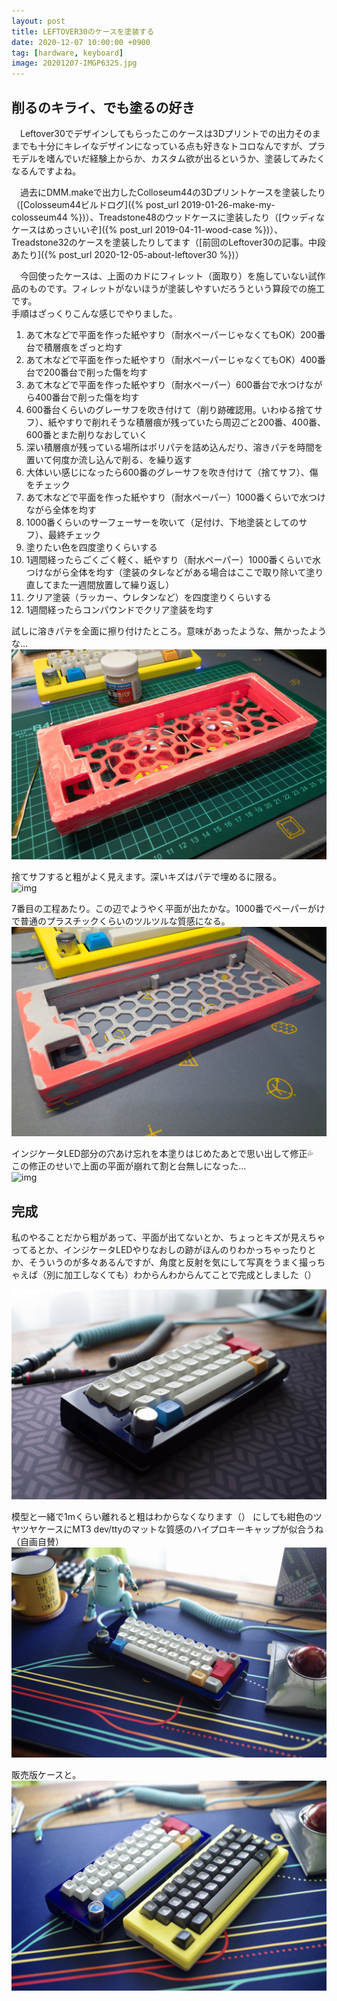 ```yaml
---
layout: post
title: LEFTOVER30のケースを塗装する
date: 2020-12-07 10:00:00 +0900
tag: [hardware, keyboard]
image: 20201207-IMGP6325.jpg
---
```


## 削るのキライ、でも塗るの好き

　Leftover30でデザインしてもらったこのケースは3Dプリントでの出力そのままでも十分にキレイなデザインになっている点も好きなトコロなんですが、プラモデルを嗜んでいだ経験上からか、カスタム欲が出るというか、塗装してみたくなるんですよね。  

　過去にDMM.makeで出力したColloseum44の3Dプリントケースを塗装したり（[Colosseum44ビルドログ]({% post_url 2019-01-26-make-my-colosseum44 %})）、Treadstone48のウッドケースに塗装したり（[ウッディなケースはめっさいいぞ]({% post_url 2019-04-11-wood-case %})）、Treadstone32のケースを塗装したりしてます（[前回のLeftover30の記事。中段あたり]({% post_url 2020-12-05-about-leftover30 %})）

　今回使ったケースは、上面のカドにフィレット（面取り）を施していない試作品のものです。フィレットがないほうが塗装しやすいだろうという算段での施工です。  
手順はざっくりこんな感じでやりました。  

1. あて木などで平面を作った紙やすり（耐水ペーパーじゃなくてもOK）200番台で積層痕をざっと均す
2. あて木などで平面を作った紙やすり（耐水ペーパーじゃなくてもOK）400番台で200番台で削った傷を均す
3. あて木などで平面を作った紙やすり（耐水ペーパー）600番台で水つけながら400番台で削った傷を均す
4. 600番台くらいのグレーサフを吹き付けて（削り跡確認用。いわゆる捨てサフ）、紙やすりで削れそうな積層痕が残っていたら周辺ごと200番、400番、600番とまた削りなおしていく
5. 深い積層痕が残っている場所はポリパテを詰め込んだり、溶きパテを時間を置いて何度か流し込んで削る、を繰り返す
6. 大体いい感じになったら600番のグレーサフを吹き付けて（捨てサフ）、傷をチェック
7. あて木などで平面を作った紙やすり（耐水ペーパー）1000番くらいで水つけながら全体を均す
8. 1000番くらいのサーフェーサーを吹いて（足付け、下地塗装としてのサフ）、最終チェック
9. 塗りたい色を四度塗りくらいする
10. 1週間経ったらごくごく軽く、紙やすり（耐水ペーパー）1000番くらいで水つけながら全体を均す（塗装のタレなどがある場合はここで取り除いて塗り直してまた一週間放置して繰り返し）
11. クリア塗装（ラッカー、ウレタンなど）を四度塗りくらいする
12. 1週間経ったらコンパウンドでクリア塗装を均す

試しに溶きパテを全面に擦り付けたところ。意味があったような、無かったような… 　
![img](/assets/photos/APC_1805.jpg)  

捨てサフすると粗がよく見えます。深いキズはパテで埋めるに限る。  
![img](/assets/photos/APC_1810.jpg)  

7番目の工程あたり。この辺でようやく平面が出たかな。1000番でペーパーがけで普通のプラスチックくらいのツルツルな質感になる。  
![img](/assets/photos/APC_1812.jpg)  

インジケータLED部分の穴あけ忘れを本塗りはじめたあとで思い出して修正💦  
この修正のせいで上面の平面が崩れて割と台無しになった…  
![img](/assets/photos/APC_1867.jpg)  

## 完成

私のやることだから粗があって、平面が出てないとか、ちょっとキズが見えちゃってるとか、インジケータLEDやりなおしの跡がほんのりわかっちゃったりとか、そういうのが多々あるんですが、角度と反射を気にして写真をうまく撮っちゃえば（別に加工しなくても）わからんわからんてことで完成としました（）

![img](/assets/photos/20201101-IMGP6245.jpg)  

模型と一緒で1mくらい離れると粗はわからなくなります（）
にしても紺色のツヤツヤケースにMT3 dev/ttyのマットな質感のハイプロキーキャップが似合うね（自画自賛）
![img](/assets/photos/20201207-IMGP6325.jpg)  

販売版ケースと。  
![img](/assets/photos/20201207-IMGP6329.jpg)  
